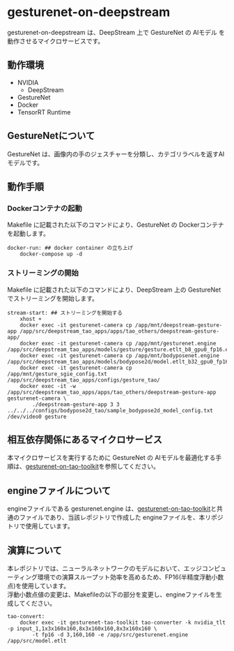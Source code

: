 # gesturenet-on-deepstream
gesturenet-on-deepstream は、DeepStream 上で GestureNet の AIモデル を動作させるマイクロサービスです。  

## 動作環境
- NVIDIA 
    - DeepStream
- GestureNet
- Docker
- TensorRT Runtime

## GestureNetについて
GestureNet は、画像内の手のジェスチャーを分類し、カテゴリラベルを返すAIモデルです。

## 動作手順
### Dockerコンテナの起動
Makefile に記載された以下のコマンドにより、GestureNet の Dockerコンテナ を起動します。
```
docker-run: ## docker container の立ち上げ
	docker-compose up -d
```

### ストリーミングの開始
Makefile に記載された以下のコマンドにより、DeepStream 上の GestureNet でストリーミングを開始します。  
```
stream-start: ## ストリーミングを開始する
	xhost +
	docker exec -it gesturenet-camera cp /app/mnt/deepstream-gesture-app /app/src/deepstream_tao_apps/apps/tao_others/deepstream-gesture-app/
	docker exec -it gesturenet-camera cp /app/mnt/gesturenet.engine /app/src/deepstream_tao_apps/models/gesture/gesture.etlt_b8_gpu0_fp16.engine
	docker exec -it gesturenet-camera cp /app/mnt/bodyposenet.engine /app/src/deepstream_tao_apps/models/bodypose2d/model.etlt_b32_gpu0_fp16.engine
	docker exec -it gesturenet-camera cp /app/mnt/gesture_sgie_config.txt /app/src/deepstream_tao_apps/configs/gesture_tao/
	docker exec -it -w /app/src/deepstream_tao_apps/apps/tao_others/deepstream-gesture-app gesturenet-camera \
		./deepstream-gesture-app 3 3 ../../../configs/bodypose2d_tao/sample_bodypose2d_model_config.txt /dev/video0 gesture
```

## 相互依存関係にあるマイクロサービス  
本マイクロサービスを実行するために GestureNet の AIモデルを最適化する手順は、[gesturenet-on-tao-toolkit](https://github.com/latonaio/gesturenet-on-tao-toolkit)を参照してください。  


## engineファイルについて
engineファイルである gesturenet.engine は、[gesturenet-on-tao-toolkit](https://github.com/latonaio/gesturenet-on-tao-toolkit)と共通のファイルであり、当該レポジトリで作成した engineファイルを、本リポジトリで使用しています。

## 演算について
本レポジトリでは、ニューラルネットワークのモデルにおいて、エッジコンピューティング環境での演算スループット効率を高めるため、FP16(半精度浮動小数点)を使用しています。  
浮動小数点値の変更は、Makefileの以下の部分を変更し、engineファイルを生成してください。

```
tao-convert:
	docker exec -it gesturenet-tao-toolkit tao-converter -k nvidia_tlt -p input_1,1x3x160x160,8x3x160x160,8x3x160x160 \
		-t fp16 -d 3,160,160 -e /app/src/gesturenet.engine /app/src/model.etlt
```


